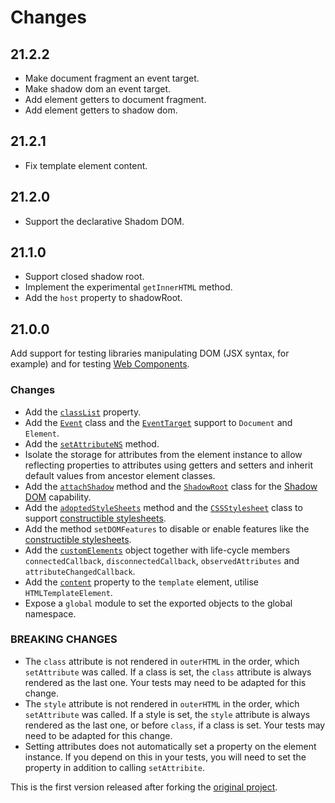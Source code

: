 # Changes

## 21.2.2

* Make document fragment an event target.
* Make shadow dom an event target.
* Add element getters to document fragment.
* Add element getters to shadow dom.

## 21.2.1

* Fix template element content.

## 21.2.0

* Support the declarative Shadom DOM.

## 21.1.0

* Support closed shadow root.
* Implement the experimental `getInnerHTML` method.
* Add the `host` property to shadowRoot.

## 21.0.0

Add support for testing libraries manipulating DOM (JSX syntax, for example) and for testing [Web Components].

### Changes

* Add the [`classList`] property.
* Add the [`Event`] class and the [`EventTarget`] support to `Document` and `Element`.
* Add the [`setAttributeNS`] method.
* Isolate the storage for attributes from the element instance to allow reflecting properties to attributes using getters and setters and inherit default values from ancestor element classes.
* Add the [`attachShadow`] method and the [`ShadowRoot`] class for the [Shadow DOM] capability.
* Add the [`adoptedStyleSheets`] method and the [`CSSStylesheet`] class to support [constructible stylesheets].
* Add the method `setDOMFeatures` to disable or enable features like the [constructible stylesheets].
* Add the [`customElements`] object together with life-cycle members `connectedCallback`, `disconnectedCallback`, `observedAttributes` and `attributeChangedCallback`.
* Add the [`content`] property to the `template` element, utilise `HTMLTemplateElement`.
* Expose a `global` module to set the exported objects to the global namespace.

### BREAKING CHANGES

* The `class` attribute is not rendered in `outerHTML` in the order, which `setAttribute` was called. If a class is set, the `class` attribute is always rendered as the last one. Your tests may need to be adapted for this change.
* The `style` attribute is not rendered in `outerHTML` in the order, which `setAttribute` was called. If a style is set, the `style` attribute is always rendered as the last one, or before `class`, if a class is set. Your tests may need to be adapted for this change.
* Setting attributes does not automatically set a property on the element instance. If you depend on this in your tests, you will need to set the property in addition to calling `setAttribite`.

This is the first version released after forking the [original project].

[original project]: https://github.com/litejs/dom-lite
[Web Components]: https://developer.mozilla.org/en-US/docs/Web/Web_Components
[`classList`]: https://developer.mozilla.org/en-US/docs/Web/API/Element/classList
[`Event`]: https://developer.mozilla.org/en-US/docs/Web/API/Event/Event
[`EventTarget`]: https://developer.mozilla.org/en-US/docs/Web/API/EventTarget
[`customElements`]: https://developer.mozilla.org/en-US/docs/Web/API/Window/customElements
[`setAttributeNS`]: https://developer.mozilla.org/en-US/docs/Web/API/Element/setAttributeNS
[`attachShadow`]: https://developer.mozilla.org/en-US/docs/Web/API/Element/attachShadow
[`ShadowRoot`]: https://developer.mozilla.org/en-US/docs/Web/API/ShadowRoot
[Shadow DOM]: https://developer.mozilla.org/en-US/docs/Web/Web_Components/Using_shadow_DOM
[`content`]: https://developer.mozilla.org/en-US/docs/Web/API/HTMLTemplateElement/content
[`adoptedStyleSheets`]: https://wicg.github.io/construct-stylesheets/#using-constructed-stylesheets
[`CSSStylesheet`]: https://developer.mozilla.org/en-US/docs/Web/API/CSSStyleSheet
[constructible stylesheets]: https://wicg.github.io/construct-stylesheets/
